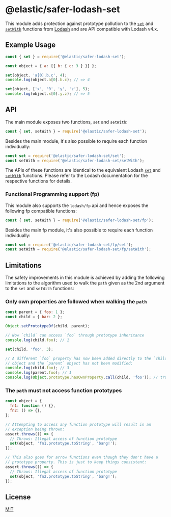# @elastic/safer-lodash-set

This module adds protection against prototype pollution to the [`set`]
and [`setWith`] functions from [Lodash] and are API compatible with
Lodash v4.x.

## Example Usage

```js
const { set } = require('@elastic/safer-lodash-set');

const object = { a: [{ b: { c: 3 } }] };

set(object, 'a[0].b.c', 4);
console.log(object.a[0].b.c); // => 4

set(object, ['x', '0', 'y', 'z'], 5);
console.log(object.x[0].y.z); // => 5
```

## API

The main module exposes two functions, `set` and `setWith`:

```js
const { set, setWith } = require('@elastic/safer-lodash-set');
```

Besides the main module, it's also possible to require each function
individually:

```js
const set = require('@elastic/safer-lodash-set/set');
const setWith = require('@elastic/safer-lodash-set/setWith');
```

The APIs of these functions are identical to the equivalent Lodash
[`set`] and [`setWith`] functions. Please refer to the Lodash
documentation for the respective functions for details.

### Functional Programming support (fp)

This module also supports the `lodash/fp` api and hence exposes the
following fp compatible functions:

```js
const { set, setWith } = require('@elastic/safer-lodash-set/fp');
```

Besides the main fp module, it's also possible to require each function
individually:

```js
const set = require('@elastic/safer-lodash-set/fp/set');
const setWith = require('@elastic/safer-lodash-set/fp/setWith');
```

## Limitations

The safety improvements in this module is achieved by adding the
following limitations to the algorithm used to walk the `path` given as
the 2nd argument to the `set` and `setWith` functions:

### Only own properties are followed when walking the `path`

```js
const parent = { foo: 1 };
const child = { bar: 2 };

Object.setPrototypeOf(child, parent);

// Now `child` can access `foo` through prototype inheritance
console.log(child.foo); // 1

set(child, 'foo', 3);

// A different `foo` property has now been added directly to the `child`
// object and the `parent` object has not been modified:
console.log(child.foo); // 3
console.log(parent.foo); // 1
console.log(Object.prototype.hasOwnProperty.call(child, 'foo')); // true
```

### The `path` must not access function prototypes

```js
const object = {
  fn1: function () {},
  fn2: () => {},
};

// Attempting to access any function prototype will result in an
// exception being thrown:
assert.throws(() => {
  // Throws: Illegal access of function prototype
  set(object, 'fn1.prototype.toString', 'bang!');
});

// This also goes for arrow functions even though they don't have a
// prototype property. This is just to keep things consistent:
assert.throws(() => {
  // Throws: Illegal access of function prototype
  set(object, 'fn2.prototype.toString', 'bang!');
});
```

## License

[MIT](LICENSE)

[`set`]: https://lodash.com/docs/4.17.15#set
[`setwith`]: https://lodash.com/docs/4.17.15#setWith
[lodash]: https://lodash.com/
